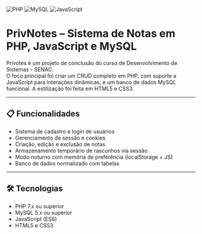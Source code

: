 ![PHP](https://img.shields.io/badge/PHP-7.x-blue) ![MySQL](https://img.shields.io/badge/MySQL-5.x-blue) ![JavaScript](https://img.shields.io/badge/JavaScript-ES6-yellow)

# PrivNotes – Sistema de Notas em PHP, JavaScript e MySQL

Privotes é um projeto de conclusão do curso de Desenvolvimento de Sistemas - SENAC.  
O foco principal foi criar um CRUD completo em PHP, com suporte a JavaScript para interações dinâmicas, e um banco de dados MySQL funcional. A estilização foi feita em HTML5 e CSS3.

---

## 📋 Funcionalidades

- Sistema de cadastro e login de usuários  
- Gerenciamento de sessão e cookies  
- Criação, edição e exclusão de notas  
- Armazenamento temporário de rascunhos via sessão  
- Modo noturno com memória de preferência (localStorage + JS)  
- Banco de dados normalizado com tabelas

---

## 🛠 Tecnologias

- PHP 7.x ou superior  
- MySQL 5.x ou superior  
- JavaScript (ES6)  
- HTML5 e CSS3  

